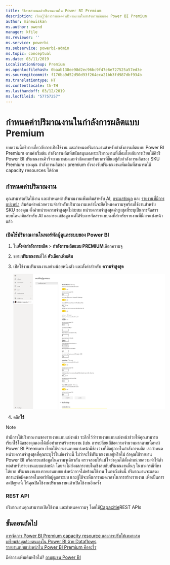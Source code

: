 ```yaml
---
title: วิธีการกำหนดค่าปริมาณงานใน Power BI Premium
description: เรียนรู้วิธีการกำหนดค่าปริมาณงานในกำลังการผลิตของ Power BI Premium
author: minewiskan
ms.author: owend
manager: kfile
ms.reviewer: ''
ms.service: powerbi
ms.subservice: powerbi-admin
ms.topic: conceptual
ms.date: 03/11/2019
LocalizationGroup: Premium
ms.openlocfilehash: 0baab138ee98d2ec96bc9f47e6e727525a57ed3e
ms.sourcegitcommit: f176ba9d52d50d93f264eca21bb3fd987dbf934b
ms.translationtype: HT
ms.contentlocale: th-TH
ms.lasthandoff: 03/12/2019
ms.locfileid: "57757257"
---
```

# <a name="configure-workloads-in-a-premium-capacity"></a>กำหนดค่าปริมาณงานในกำลังการผลิตแบบ Premium

บทความนี้อธิบายเกี่ยวกับการเปิดใช้งาน และกำหนดปริมาณงานสำหรับกำลังการผลิตแบบ Power BI Premium ตามค่าเริ่มต้น กำลังการผลิตที่สนับสนุนเฉพาะปริมาณงานที่เชื่อมโยงกับการเรียกใช้คิวรี Power BI ปริมาณงานคิวรีจะเหมาะสมและจำกัดตามทรัพยากรที่ขึ้นอยู่กับกำลังการผลิตของ SKU Premium ของคุณ กำลังการผลิตของ premium ยังรองรับปริมาณงานเพิ่มเติมที่สามารถใช้ capacity resources ได้ด้วย

## <a name="configure-workloads"></a>กำหนดค่าปริมาณงาน

คุณสามารถเปิดใช้งาน และกำหนดค่าปริมาณงานเพิ่มเติมสำหรับ AI, [กระแสข้อมูล](service-dataflows-overview.md#dataflow-capabilities-on-power-bi-premium) และ [รายงานที่มีการแบ่งหน้า](paginated-reports-save-to-power-bi-service.md) เริ่มต้นค่าหน่วยความจำสำหรับปริมาณงานเหล่านี้จะยึดโหนดความจุพร้อมใช้งานสำหรับ SKU ของคุณ ตั้งค่าหน่วยความจำสูงสุดไม่สะสม หน่วยความจำสูงสุดค่าสูงสุดที่ระบุเป็นการจัดสรรแบบไดนามิกสำหรับ AI และกระแสข้อมูล แต่ได้รับการจัดสรรแบบคงที่สำหรับรายงานที่มีการแบ่งหน้าแล้ว 

### <a name="to-configure-workloads-in-the-power-bi-admin-portal"></a>เปิดใช้ปริมาณงานในพอร์ทัลผู้ดูแลระบบของ Power BI

1. ใน**ตั้งค่ากำลังการผลิต** > **กำลังการผลิตแบบ PREMIUM**เลือกความจุ

1. ขยาย**ปริมาณงาน**ที่ใต้ **ตัวเลือกเพิ่มเติม**

1. เปิดใช้งานปริมาณงานอย่างน้อยหนึ่งตัว และตั้งค่าสำหรับ **ความจำสูงสุด**   

    
    ![เปิดใช้งานปริมาณงาน](media/service-admin-premium-workloads/admin-portal-workloads.png)

1. คลิก**ใช้**

> [!NOTE]
> ถ้ามีการใช้ปริมาณงานของรายงานแบบแบ่งหน้า ระลึกไว้ว่ารายงานแบบแบ่งหน้าช่วยให้คุณสามารถเรียกใช้โค้ดของคุณเองได้เมื่อทำการสร้างรายงาน (เช่น การเปลี่ยนสีข้อความจำนวนมากตามเนื้อหา) Power BI Premium เรียกใช้รายงานแบบแบ่งหน้ามีช่องว่างที่มีอยู่ภายในกำลังการผลิต เรากำหนดหน่วยความจำสูงสุดที่คุณระบุไว้ในช่องว่างนี้ ไม่ว่าจะใช้ปริมาณงานอยู่หรือไม่ ถ้าคุณใช้รายงาน Power BI หรือกระแสข้อมูลในความจุเดียวกัน ตรวจสอบให้แน่ใจว่าคุณได้ตั้งค่าหน่วยความจำให้ต่ำพอสำหรับรายงานแบบแบ่งหน้า โดยจะไม่ส่งผลกระทบในเชิงลบกับปริมาณงานอื่นๆ ในบางกรณีที่หาได้ยาก ปริมาณงานของรายงานแบบแบ่งหน้าอาจไม่พร้อมใช้งาน ในกรณีเช่นนี้ ปริมาณงานจะแสดงสถานะข้อผิดพลาดในพอร์ทัลผู้ดูแลระบบ และผู้ใช้จะเห็นการหมดเวลาในการสร้างรายงาน เพื่อเป็นการลดปัญหานี้ ให้คุณปิดใช้งานปริมาณงานแล้วเปิดใช้งานอีกครั้ง


### <a name="rest-api"></a>REST API

ปริมาณงานคุณสามารถเปิดใช้งาน และกำหนดความจุ โดยใช้[Capacitie](https://docs.microsoft.com/rest/api/power-bi/capacities)REST APIs


## <a name="next-steps"></a>ขั้นตอนถัดไป

[การจัดการ Power BI Premium capacity resource และการปรับให้เหมาะสม](service-premium-understand-how-it-works.md)   
[เตรียมข้อมูลด้วยตนเองใน Power BI ด้วย Dataflows](service-dataflows-overview.md)   
[รายงานแบบแบ่งหน้าใน Power BI Premium คืออะไร](paginated-reports-report-builder-power-bi.md)   

มีคำถามเพิ่มเติมหรือไม่? [ถามชุมชน Power BI](http://community.powerbi.com/)